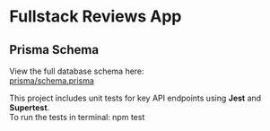 # Fullstack Reviews App

## Prisma Schema

View the full database schema here:  
[prisma/schema.prisma](./prisma/schema.prisma)


This project includes unit tests for key API endpoints using **Jest** and **Supertest**.  
To run the tests in terminal:
npm test
